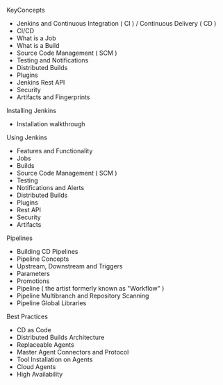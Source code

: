 KeyConcepts
- Jenkins and Continuous Integration ( CI ) / Continuous Delivery ( CD )
- CI/CD
- What is a Job
- What is a Build
- Source Code Management ( SCM )
- Testing and Notifications
- Distributed Builds
- Plugins
- Jenkins Rest API
- Security
- Artifacts and Fingerprints

Installing Jenkins
- Installation walkthrough

Using Jenkins
- Features and Functionality
- Jobs
- Builds
- Source Code Management ( SCM )
- Testing
- Notifications and Alerts
- Distributed Builds
- Plugins
- Rest API
- Security
- Artifacts

Pipelines
- Building CD Pipelines
- Pipeline Concepts
- Upstream, Downstream and Triggers
- Parameters
- Promotions
- Pipeline ( the artist formerly known as "Workflow" )
- Pipeline Multibranch and Repository Scanning
- Pipeline Global Libraries

Best Practices
- CD as Code
- Distributed Builds Architecture
- Replaceable Agents
- Master Agent Connectors and Protocol
- Tool Installation on Agents
- Cloud Agents
- High Availability
